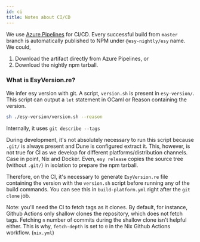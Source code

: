 ```yaml
---
id: ci
title: Notes about CI/CD
---
```


We use [Azure Pipelines](https://dev.azure.com/esy-dev/esy/_build) for
CI/CD. Every successful build from `master` branch is automatically
published to NPM under `@esy-nightly/esy` name. We could,

1. Download the artifact directly from Azure Pipelines, or
2. Download the nightly npm tarball.

### What is EsyVersion.re?

We infer esy version with git. A script, `version.sh` is present in
`esy-version/`. This script can output a `let` statement in OCaml or
Reason containing the version.

```sh
sh ./esy-version/version.sh --reason
```

Internally, it uses `git describe --tags`

During development, it's not absolutely necessary to run this script
because `.git/` is always present and Dune is configured extract
it. This, however, is not true for CI as we develop for different
platforms/distribution channels. Case in point, Nix and Docker. Even,
`esy release` copies the source tree (without `.git/`) in isolation to
prepare the npm tarball.

Therefore, on the CI, it's necessary to generate `EsyVersion.re` file
containing the version with the `version.sh` script before running
any of the build commands. You can see this in `build-platform.yml`
right after the `git clone` job.

Note: you'll need the CI to fetch tags as it clones. By default, for
instance, Github Actions only shallow clones the repository, which
does not fetch tags. Fetching `n` number of commits during the shallow
clone isn't helpful either. This is why, `fetch-depth` is set to `0`
in the Nix Github Actions workflow. (`nix.yml`)

